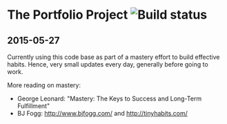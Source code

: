 # The Portfolio Project ![Build status](http://travis-ci.org/doolin/portfolio-project.png "Build status")

## 2015-05-27

Currently using this code base as part of a mastery effort to build
effective habits. Hence, very small updates every day, generally before
going to work.

More reading on mastery:

* George Leonard: "Mastery: The Keys to Success and Long-Term
  Fulfillment"
* BJ Fogg: http://www.bjfogg.com/ and http://tinyhabits.com/
